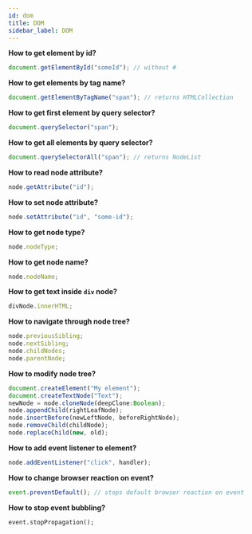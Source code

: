 ```yaml
---
id: dom
title: DOM
sidebar_label: DOM
---
```


**How to get element by id?**

```javascript
document.getElementById("someId"); // without #
```

**How to get elements by tag name?**

```javascript
document.getElementByTagName("span"); // returns HTMLCollection
```

**How to get first element by query selector?**

```javascript
document.querySelector("span");
```

**How to get all elements by query selector?**

```javascript
document.querySelectorAll("span"); // returns NodeList
```

**How to read node attribute?**

```javascript
node.getAttribute("id");
```

**How to set node attribute?**

```javascript
node.setAttribute("id", "some-id");
```

**How to get node type?**

```javascript
node.nodeType;
```

**How to get node name?**

```javascript
node.nodeName;
```

**How to get text inside `div` node?**

```javascript
divNode.innerHTML;
```

**How to navigate through node tree?**

```javascript
node.previousSibling;
node.nextSibling;
node.childNodes;
node.parentNode;
```

**How to modify node tree?**

```javascript
document.createElement("My element");
document.createTextNode("Text");
newNode = node.cloneNode(deepClone:Boolean);
node.appendChild(rightLeafNode);
node.insertBefore(newLeftNode, beforeRightNode);
node.removeChild(childNode);
node.replaceChild(new, old);
```

**How to add event listener to element?**

```javascript
node.addEventListener("click", handler);
```

**How to change browser reaction on event?**

```javascript
event.preventDefault(); // stops default browser reaction on event
```

**How to stop event bubbling?**

```
event.stopPropagation();
```

